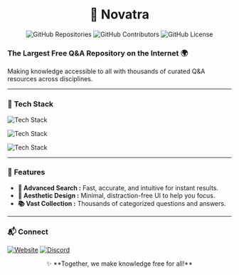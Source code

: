 <div align="center">

# 🌟 **Novatra**  
![GitHub Repositories](https://img.shields.io/badge/Repositores%20:%206-grey?style=for-the-badge&logo=github) ![GitHub Contributors](https://img.shields.io/badge/Contributors%20:%204-grey?style=for-the-badge&logo=github) ![GitHub License](https://img.shields.io/badge/License-grey?style=for-the-badge&logo=github)  

</div>

### **The Largest Free Q&A Repository on the Internet 🌍**  
Making knowledge accessible to all with thousands of curated Q&A resources across disciplines.  

---  

### 🚀 **Tech Stack**  


  
  ![Tech Stack](https://skillicons.dev/icons?i=python,bun)

  ![Tech Stack](https://skillicons.dev/icons?i=html,css,js)

  ![Tech Stack](https://skillicons.dev/icons?i=django,postgres,tailwind)


---

### 📖 **Features**  
- **🔎 Advanced Search :** Fast, accurate, and intuitive for instant results.  
- **🎨 Aesthetic Design :** Minimal, distraction-free UI to help you focus.  
- **📚 Vast Collection :** Thousands of categorized questions and answers.  

---

### 📬 **Connect**  
[![Website](https://img.shields.io/badge/🌐%20Website-grey?style=for-the-badge&logo=website)](https://novatra.in)  [![Discord](https://img.shields.io/badge/Discord-grey?style=for-the-badge&logo=discord)](https://discord.gg/MShg3kFUuP)  

<div align="center">
  ✨ **Together, we make knowledge free for all!**  
</div>
